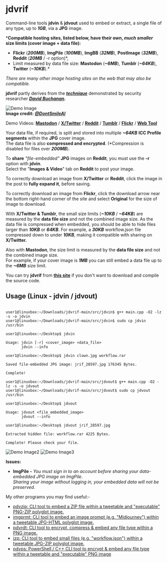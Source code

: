 # jdvrif

Command-line tools **jdvin** & **jdvout** used to embed or extract, a single file of any type, up to ***1GB***, via a **JPG** image.  

***Compatible hosting sites, listed below, have their own, *much smaller* size limits (cover image + data file):**
* **Flickr** (***200MB***), **ImgPile** (***100MB***), **ImgBB** (***32MB***), **PostImage** (***32MB***), **Reddit** (***20MB*** / -r option)*,
* Limit measured by data file size: **Mastodon** (***~6MB***), **Tumblr** (***~64KB***), **Twitter** (***~10KB***).*
  
*There are many other image hosting sites on the web that may also be compatible.*  

**jdvrif** partly derives from the ***[technique](https://www.vice.com/en/article/bj4wxm/tiny-picture-twitter-complete-works-of-shakespeare-steganography)*** demonstrated by security researcher ***[David Buchanan](https://www.da.vidbuchanan.co.uk/).*** 

![Demo Image](https://github.com/CleasbyCode/jdvrif/blob/main/demo_image/jrif_12272.jpg)  
**Image credit:** [***@DontSmileAI***](https://x.com/DontSmileAI)

Demo Videos: [**Mastodon**](https://youtu.be/rnLf3W60IKQ) / [**X/Twitter**](https://youtu.be/Ajn5F1BO0Zg) / [**Reddit**](https://youtu.be/xIUsa3F8ZQc) / [**Tumblr**](https://youtu.be/8lIyLbx7CO8) / [**Flickr**](https://youtu.be/kg_MJHQuzLY) / [**Web Tool**](https://youtu.be/WvZMRp7Z6W4)  

Your data file, if required, is split and stored into multiple ***~64KB*** **ICC Profile segments** within the **JPG** cover image.  
The data file is also **compressed and encrypted**. (*Compression is disabled for files over ***200MB***).

To **share** *"file-embedded"* **JPG** images on **Reddit**, you must use the **-r** option with **jdvin**.  
Select the "**Images & Video**" tab on **Reddit** to post your image.

To correctly download an image from **X/Twitter** or **Reddit**, click the image in the post to **fully expand it**, before saving.  

To correctly download an image from **Flickr**, click the download arrow near the bottom right-hand corner of the site and select **Original** for the size of image to download.

With **X/Twitter & Tumblr**, the small size limits (***~10KB*** / ***~64KB***) are measured by the **data file size** and not the combined image size.
As the data file is compressed when embedded, you should be able to hide files larger than ***10KB*** or ***64KB***.
For example, a ***30KB*** workflow.json file compressed down to under ***10KB***, making it compatible with sharing on **X/Twitter.**

Also with **Mastodon**, the size limit is measured by the **data file size** and not the combined image size.  
For example, if your cover image is ***1MB*** you can still embed a data file up to the ***~6MB*** size limit.

You can try **jdvrif** from [**this site**](https://cleasbycode.co.uk/jdvrif/index/) if you don't want to download and compile the source code.

## Usage (Linux - jdvin / jdvout)

```console

user1@linuxbox:~/Downloads/jdvrif-main/src/jdvin$ g++ main.cpp -O2 -lz -s -o jdvin
user1@linuxbox:~/Downloads/jdvrif-main/src/jdvin$ sudo cp jdvin /usr/bin

user1@linuxbox:~/Desktop$ jdvin 

Usage: jdvin [-r] <cover_image> <data_file>  
       jdvin --info

user1@linuxbox:~/Desktop$ jdvin clown.jpg workflow.rar
  
Saved file-embedded JPG image: jrif_28597.jpg 176345 Bytes.

Complete!

user1@linuxbox:~/Downloads/jdvrif-main/src/jdvout$ g++ main.cpp -O2 -lz -s -o jdvout
user1@linuxbox:~/Downloads/jdvrif-main/src/jdvout$ sudo cp jdvout /usr/bin

user1@linuxbox:~/Desktop$ jdvout

Usage: jdvout <file_embedded_image>
       jdvout --info
        
user1@linuxbox:~/Desktop$ jdvout jrif_28597.jpg

Extracted hidden file: workflow.rar 4225 Bytes.

Complete! Please check your file.

```
![Demo Image2](https://github.com/CleasbyCode/jdvrif/blob/main/demo_image/new_screen2.png) 
![Demo Image3](https://github.com/CleasbyCode/jdvrif/blob/main/demo_image/screen2.png)  

**Issues:**
* **ImgPile -** *You must sign in to an account before sharing your data-embedded JPG image on ImgPile*.  
*Sharing your image without logging in, your embedded data will not be preserved.*

My other programs you may find useful:-  

* [pdvzip: CLI tool to embed a ZIP file within a tweetable and "executable" PNG-ZIP polyglot image.](https://github.com/CleasbyCode/pdvzip)
* [imgprmt: CLI tool to embed an image prompt (e.g. "Midjourney") within a tweetable JPG-HTML polyglot image.](https://github.com/CleasbyCode/imgprmt)
* [pdvrdt: CLI tool to encrypt, compress & embed any file type within a PNG image.](https://github.com/CleasbyCode/pdvrdt)
* [jzp: CLI tool to embed small files (e.g. "workflow.json") within a tweetable JPG-ZIP polyglot image.](https://github.com/CleasbyCode/jzp) 
* [pdvps: PowerShell / C++ CLI tool to encrypt & embed any file type within a tweetable and "executable" PNG image](https://github.com/CleasbyCode/pdvps)   

##

